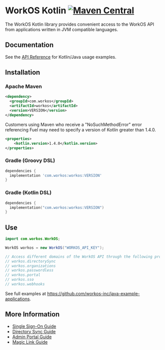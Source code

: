 # WorkOS Kotlin [![Maven Central](https://img.shields.io/maven-central/v/com.workos/workos.svg?label=Maven%20Central)](https://search.maven.org/search?q=g:%22com.workos%22%20AND%20a:%22workos%22)

The WorkOS Kotlin library provides convenient access to the WorkOS API from applications written in JVM compatible languages.

## Documentation

See the [API Reference](https://workos.com/docs/reference/client-libraries) for Kotlin/Java usage examples.

## Installation

### Apache Maven

```xml
<dependency>
  <groupId>com.workos</groupId>
  <artifactId>workos</artifactId>
  <version>VERSION</version>
</dependency>
```
Customers using Maven who receive a "NoSuchMethodError" error referencing Fuel may need to specify a version of Kotlin greater than 1.4.0. 
```xml
<properties>
    <kotlin.version>1.4.0</kotlin.version>
</properties>
```

### Gradle (Groovy DSL)

```groovy
dependencies {
  implementation 'com.workos:workos:VERSION'
}
```

### Gradle (Kotlin DSL)

```kotlin
dependencies {
  implementation("com.workos:workos:VERSION")
}
```

## Use

```java
import com.workos.WorkOS;

WorkOS workos = new WorkOS("WORKOS_API_KEY");

// Access different domains of the WorkOS API through the following properties
// workos.directorySync
// workos.organizations
// workos.passwordless
// workos.portal
// workos.sso
// workos.webhooks
```

See full examples at https://github.com/workos-inc/java-example-applications.

## More Information

- [Single Sign-On Guide](https://workos.com/docs/sso/guide)
- [Directory Sync Guide](https://workos.com/docs/directory-sync/guide)
- [Admin Portal Guide](https://workos.com/docs/admin-portal/guide)
- [Magic Link Guide](https://workos.com/docs/magic-link/guide)
